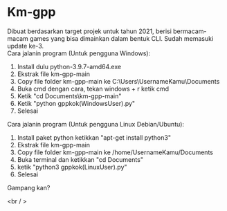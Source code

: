 # Km-gpp
Dibuat berdasarkan target projek untuk tahun 2021, berisi bermacam-macam games yang bisa dimainkan dalam bentuk CLI. Sudah memasuki update ke-3.
<br />
Cara jalanin program (Untuk pengguna Windows):

1. Install dulu python-3.9.7-amd64.exe
2. Ekstrak file km-gpp-main
3. Copy file folder km-gpp-main ke C:\Users\UsernameKamu\Documents
4. Buka cmd dengan cara, tekan windows + r ketik cmd
5. Ketik "cd Documents\km-gpp-main"
6. Ketik "python gppkok(WindowsUser).py"
7. Selesai

Cara jalanin program (Untuk pengguna Linux Debian/Ubuntu):

1. Install paket python ketikkan "apt-get install python3"
2. Ekstrak file km-gpp-main
3. Copy file folder km-gpp-main ke /home/UsernameKamu/Documents
4. Buka terminal dan ketikkan "cd Documents"
5. ketik "python3 gppkok(LinuxUser).py"
6. Selesai

Gampang kan?

<br / >

[instagram]: https://www.instagram.com/adhmdlzdn/
[website]: https://github.com/adhmdlzdn
